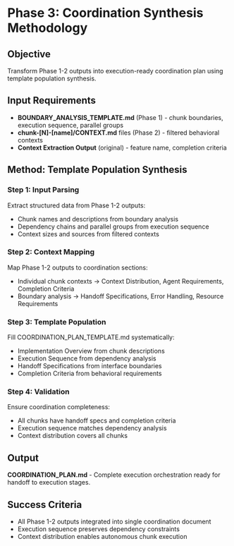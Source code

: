 # Phase 3: Coordination Synthesis Methodology

## Objective
Transform Phase 1-2 outputs into execution-ready coordination plan using template population synthesis.

## Input Requirements
- **BOUNDARY_ANALYSIS_TEMPLATE.md** (Phase 1) - chunk boundaries, execution sequence, parallel groups
- **chunk-[N]-[name]/CONTEXT.md** files (Phase 2) - filtered behavioral contexts
- **Context Extraction Output** (original) - feature name, completion criteria

## Method: Template Population Synthesis

### Step 1: Input Parsing
Extract structured data from Phase 1-2 outputs:
- Chunk names and descriptions from boundary analysis
- Dependency chains and parallel groups from execution sequence
- Context sizes and sources from filtered contexts

### Step 2: Context Mapping
Map Phase 1-2 outputs to coordination sections:
- Individual chunk contexts → Context Distribution, Agent Requirements, Completion Criteria
- Boundary analysis → Handoff Specifications, Error Handling, Resource Requirements

### Step 3: Template Population
Fill COORDINATION_PLAN_TEMPLATE.md systematically:
- Implementation Overview from chunk descriptions
- Execution Sequence from dependency analysis
- Handoff Specifications from interface boundaries
- Completion Criteria from behavioral requirements

### Step 4: Validation
Ensure coordination completeness:
- All chunks have handoff specs and completion criteria
- Execution sequence matches dependency analysis
- Context distribution covers all chunks

## Output
**COORDINATION_PLAN.md** - Complete execution orchestration ready for handoff to execution stages.

## Success Criteria
- All Phase 1-2 outputs integrated into single coordination document
- Execution sequence preserves dependency constraints
- Context distribution enables autonomous chunk execution